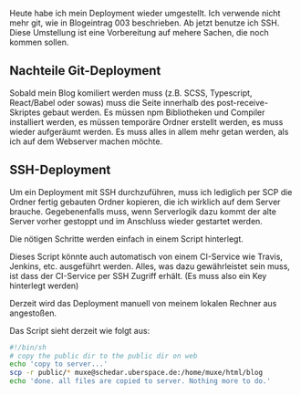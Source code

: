 Heute habe ich mein Deployment wieder umgestellt. Ich verwende nicht mehr git, wie in Blogeintrag 003 beschrieben. Ab jetzt benutze ich SSH. Diese Umstellung ist eine Vorbereitung auf mehere Sachen, die noch kommen sollen.

## Nachteile Git-Deployment

Sobald mein Blog komiliert werden muss (z.B. SCSS, Typescript, React/Babel oder sowas) muss die Seite innerhalb des post-receive-Skriptes gebaut werden. Es müssen npm Bibliotheken und Compiler installiert werden, es müssen temporäre Ordner erstellt werden, es muss wieder aufgeräumt werden. Es muss alles in allem mehr getan werden, als ich auf dem Webserver machen möchte.

## SSH-Deployment

Um ein Deployment mit SSH durchzuführen, muss ich lediglich per SCP die Ordner fertig gebauten Ordner kopieren, die ich wirklich auf dem Server brauche. Gegebenenfalls muss, wenn Serverlogik dazu kommt der alte Server vorher gestoppt und im Anschluss wieder gestartet werden.

Die nötigen Schritte werden einfach in einem Script hinterlegt.

Dieses Script könnte auch automatisch von einem CI-Service wie Travis, Jenkins, etc. ausgeführt werden. Alles, was dazu gewährleistet sein muss, ist dass der CI-Service per SSH Zugriff erhält. (Es muss also ein Key hinterlegt werden)

Derzeit wird das Deployment manuell von meinem lokalen Rechner aus angestoßen.

Das Script sieht derzeit wie folgt aus:

```bash
#!/bin/sh
# copy the public dir to the public dir on web
echo 'copy to server...'
scp -r public/* muxe@schedar.uberspace.de:/home/muxe/html/blog
echo 'done. all files are copied to server. Nothing more to do.'
```